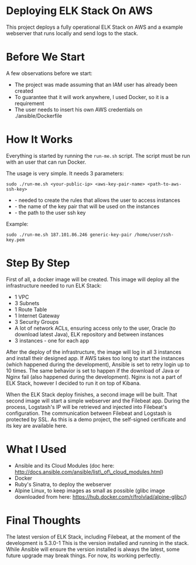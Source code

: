 Deploying ELK Stack On AWS
==========================

This project deploys a fully operational ELK Stack on AWS and a example webserver that runs locally and send logs to the stack.

Before We Start
===============

A few observations before we start:

  * The project was made assuming that an IAM user has already been created
  * To guarantee that it will work anywhere, I used Docker, so it is a requirement
  * The user needs to insert his own AWS credentials on ./ansible/Dockerfile

How It Works
============

Everything is started by running the `run-me.sh` script.
The script must be run with an user that can run Docker.

The usage is very simple. It needs 3 parameters:

```
sudo ./run-me.sh <your-public-ip> <aws-key-pair-name> <path-to-aws-ssh-key>
```

  * <your-public-ip>            - needed to create the rules that allows the user to access instances
  * <aws-key-pair-name>         - the name of the key pair that will be used on the instances
  * <path-to-aws-ssh-key>       - the path to the user ssh key

Example:

```
sudo ./run-me.sh 187.101.86.246 generic-key-pair /home/user/ssh-key.pem
```

Step By Step
============

First of all, a docker image will be created. This image will deploy all the infrastructure needed to run ELK Stack:

  * 1 VPC
  * 3 Subnets
  * 1 Route Table
  * 1 Internet Gateway
  * 3 Security Groups
  * A lot of network ACLs, ensuring access only to the user, Oracle (to download latest Java), ELK repository and between instances
  * 3 instances - one for each app

After the deploy of the infrastructure, the image will log in all 3 instances and install their designed app.
If AWS takes too long to start the instances (which happened during the development), Ansible is set to retry login up to 10 times. The same behavior is set to happen if the download of Java or Nginx fail (also happened during the development). Nginx is not a part of ELK Stack, however I decided to run it on top of Kibana.

When the ELK Stack deploy finishes, a second image will be built.
That second image will start a simple webserver and the Filebeat app.
During the process, Logstash's IP will be retrieved and injected into Filebeat's configuration.
The communication between Filebeat and Logstash is protected by SSL. As this is a demo project, the self-signed certificate and its key are available here.

What I Used
===========

  * Ansible and its Cloud Modules (doc here: http://docs.ansible.com/ansible/list\_of\_cloud_modules.html)
  * Docker
  * Ruby's Sinatra, to deploy the webserver
  * Alpine Linux, to keep images as small as possible (glibc image downloaded from here: https://hub.docker.com/r/frolvlad/alpine-glibc/)

Final Thoughts
==============

The latest version of ELK Stack, including Filebeat, at the moment of the development is 5.3.0-1
This is the version installed and running in the stack.
While Ansible will ensure the version installed is always the latest, some future upgrade may break things. For now, its working perfectly.

